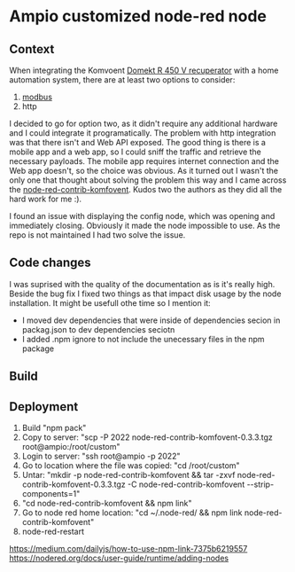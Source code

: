 # Ampio customized node-red node

## Context
When integrating the Komvoent [Domekt R 450 V recuperator][1] with a home automation system, there are at least two options to consider:
1. [modbus][2]
2. http

I decided to go for option two, as it didn't require any additional hardware and I could integrate it programatically.
The problem with http integration was that there isn't and Web API exposed. The good thing is there is a mobile app and a web app, so I could sniff the traffic and retrieve the necessary payloads. The mobile app requires internet connection and the Web app doesn't, so the choice was obvious.
As it turned out I wasn't the only one that thought about solving the problem this way and I came across the [node-red-contrib-komfovent][3]. Kudos two the authors as they did all the hard work for me :).

I found an issue with displaying the config node, which was opening and immediately closing. Obviously it made the node impossible to use. As the repo is not maintained I had two solve the issue.

## Code changes
I was suprised with the quality of the documentation as is it's really high. Beside the bug fix I fixed two things as that impact disk usage by the node installation. It might be usefull othe time so I mention it:
* I moved dev dependencies that were inside of dependencies secion in packag.json to dev dependencies seciotn
* I added .npm ignore to not include the unecessary files in the npm package

## Build

## Deployment
1. Build "npm pack"
2. Copy to server: "scp -P 2022 node-red-contrib-komfovent-0.3.3.tgz root@ampio:/root/custom"
3. Login to server: "ssh root@ampio -p 2022"
4. Go to location where the file was copied: "cd /root/custom"
5. Untar: "mkdir -p node-red-contrib-komfovent && tar -zxvf node-red-contrib-komfovent-0.3.3.tgz -C node-red-contrib-komfovent --strip-components=1"
6. "cd node-red-contrib-komfovent && npm link"
7. Go to node red home location: "cd ~/.node-red/ && npm link node-red-contrib-komfovent"
8. node-red-restart

https://medium.com/dailyjs/how-to-use-npm-link-7375b6219557
https://nodered.org/docs/user-guide/runtime/adding-nodes





[1]: <https://www.ventia.pl/pl/produkty/centrale-wentylacyjne-komfovent-ventia/centrale-wentylacyjne-rekuperatury-Komfovent-DOMEKT-VENTIA/centrale-wentylacyjne-Komfovent-domekt-wymiennik-obrotowy-VENTIA/centrala-wentylacyjna-komfovent-domekt-r-450v-wymiennik-obrotowy-ventia/> "Domekt R 450 V recuperator"
[2]: <https://en.wikipedia.org/wiki/Modbus> "modbus"
[3]: <https://github.com/ksvan/node-red-contrib-komfovent> "node-red-contrib-komfovent"
